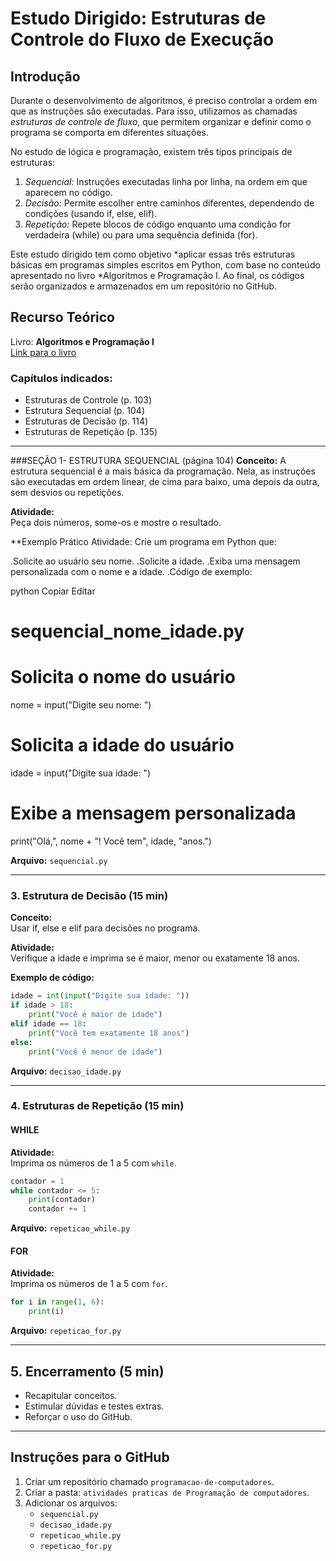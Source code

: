 # Estudo Dirigido: Estruturas de Controle do Fluxo de Execução

## Introdução

Durante o desenvolvimento de algoritmos, é preciso controlar a ordem em que as instruções são executadas. Para isso, utilizamos as chamadas *estruturas de controle de fluxo*, que permitem organizar e definir como o programa se comporta em diferentes situações.

No estudo de lógica e programação, existem três tipos principais de estruturas:

1. *Sequencial:* Instruções executadas linha por linha, na ordem em que aparecem no código.
2. *Decisão:* Permite escolher entre caminhos diferentes, dependendo de condições (usando if, else, elif).
3. *Repetição:* Repete blocos de código enquanto uma condição for verdadeira (while) ou para uma sequência definida (for).

Este estudo dirigido tem como objetivo *aplicar essas três estruturas básicas em programas simples escritos em Python, com base no conteúdo apresentado no livro *Algoritmos e Programação I. Ao final, os códigos serão organizados e armazenados em um repositório no GitHub.

## Recurso Teórico
Livro: **Algoritmos e Programação I**  
[Link para o livro](https://educapes.capes.gov.br/bitstream/capes/176223/2/Algoritmos%20e%20Programa%C3%A7%C3%A3o%20I%20EBOOK.pdf)

### Capítulos indicados:
- Estruturas de Controle (p. 103)
- Estrutura Sequencial (p. 104)
- Estruturas de Decisão (p. 114)
- Estruturas de Repetição (p. 135)

---

###SEÇÃO 1- ESTRUTURA SEQUENCIAL (página 104)
**Conceito:**
A estrutura sequencial é a mais básica da programação. Nela, as instruções são executadas em ordem linear, de cima para baixo, uma depois da outra, sem desvios ou repetições.



**Atividade:**  
Peça dois números, some-os e mostre o resultado.

**Exemplo Prático
Atividade:
Crie um programa em Python que:

.Solicite ao usuário seu nome.
.Solicite a idade.
.Exiba uma mensagem personalizada com o nome e a idade.
.Código de exemplo:

python
Copiar
Editar
# sequencial_nome_idade.py

# Solicita o nome do usuário
nome = input("Digite seu nome: ")

# Solicita a idade do usuário
idade = input("Digite sua idade: ")

# Exibe a mensagem personalizada
print("Olá,", nome + "! Você tem", idade, "anos.")

**Arquivo:** `sequencial.py`

---

### 3. Estrutura de Decisão (15 min)

**Conceito:**  
Usar if, else e elif para decisões no programa.

**Atividade:**  
Verifique a idade e imprima se é maior, menor ou exatamente 18 anos.

**Exemplo de código:**
```python
idade = int(input("Digite sua idade: "))
if idade > 18:
    print("Você é maior de idade")
elif idade == 18:
    print("Você tem exatamente 18 anos")
else:
    print("Você é menor de idade")
```

**Arquivo:** `decisao_idade.py`

---

### 4. Estruturas de Repetição (15 min)

#### WHILE
**Atividade:**  
Imprima os números de 1 a 5 com `while`.

```python
contador = 1
while contador <= 5:
    print(contador)
    contador += 1
```

**Arquivo:** `repeticao_while.py`

#### FOR
**Atividade:**  
Imprima os números de 1 a 5 com `for`.

```python
for i in range(1, 6):
    print(i)
```

**Arquivo:** `repeticao_for.py`

---

## 5. Encerramento (5 min)
- Recapitular conceitos.
- Estimular dúvidas e testes extras.
- Reforçar o uso do GitHub.

---

## Instruções para o GitHub

1. Criar um repositório chamado `programacao-de-computadores`.
2. Criar a pasta: `atividades praticas de Programação de computadores`.
3. Adicionar os arquivos:
   - `sequencial.py`
   - `decisao_idade.py`
   - `repeticao_while.py`
   - `repeticao_for.py`
